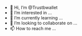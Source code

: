 - 👋 Hi, I’m @Trustbwallet
- 👀 I’m interested in ...
- 🌱 I’m currently learning ...
- 💞️ I’m looking to collaborate on ...
- 📫 How to reach me ...

<!---
Trustbwallet/Trustbwallet is a ✨ special ✨ repository because its `README.md` (this file) appears on your GitHub profile.
You can click the Preview link to take a look at your changes.
--->
